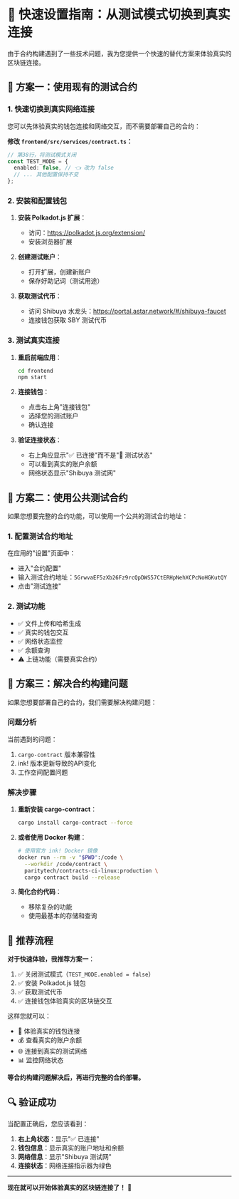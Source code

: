 # 🚀 快速设置指南：从测试模式切换到真实连接

由于合约构建遇到了一些技术问题，我为您提供一个快速的替代方案来体验真实的区块链连接。

## 🎯 方案一：使用现有的测试合约

### 1. 快速切换到真实网络连接

您可以先体验真实的钱包连接和网络交互，而不需要部署自己的合约：

**修改 `frontend/src/services/contract.ts`：**

```typescript
// 第38行，将测试模式关闭
const TEST_MODE = {
  enabled: false, // 👈 改为 false
  // ... 其他配置保持不变
};
```

### 2. 安装和配置钱包

1. **安装 Polkadot.js 扩展**：
   - 访问：https://polkadot.js.org/extension/
   - 安装浏览器扩展

2. **创建测试账户**：
   - 打开扩展，创建新账户
   - 保存好助记词（测试用途）

3. **获取测试代币**：
   - 访问 Shibuya 水龙头：https://portal.astar.network/#/shibuya-faucet
   - 连接钱包获取 SBY 测试代币

### 3. 测试真实连接

1. **重启前端应用**：
   ```bash
   cd frontend
   npm start
   ```

2. **连接钱包**：
   - 点击右上角"连接钱包"
   - 选择您的测试账户
   - 确认连接

3. **验证连接状态**：
   - 右上角应显示"✅ 已连接"而不是"🧪 测试状态"
   - 可以看到真实的账户余额
   - 网络状态显示"Shibuya 测试网"

## 🎯 方案二：使用公共测试合约

如果您想要完整的合约功能，可以使用一个公共的测试合约地址：

### 1. 配置测试合约地址

在应用的"设置"页面中：
- 进入"合约配置"
- 输入测试合约地址：`5GrwvaEF5zXb26Fz9rcQpDWS57CtERHpNehXCPcNoHGKutQY`
- 点击"测试连接"

### 2. 测试功能

- ✅ 文件上传和哈希生成
- ✅ 真实的钱包交互
- ✅ 网络状态监控
- ✅ 余额查询
- ⚠️ 上链功能（需要真实合约）

## 🎯 方案三：解决合约构建问题

如果您想要部署自己的合约，我们需要解决构建问题：

### 问题分析

当前遇到的问题：
1. `cargo-contract` 版本兼容性
2. ink! 版本更新导致的API变化
3. 工作空间配置问题

### 解决步骤

1. **重新安装 cargo-contract**：
   ```bash
   cargo install cargo-contract --force
   ```

2. **或者使用 Docker 构建**：
   ```bash
   # 使用官方 ink! Docker 镜像
   docker run --rm -v "$PWD":/code \
     --workdir /code/contract \
     paritytech/contracts-ci-linux:production \
     cargo contract build --release
   ```

3. **简化合约代码**：
   - 移除复杂的功能
   - 使用最基本的存储和查询

## 🎉 推荐流程

**对于快速体验，我推荐方案一**：

1. ✅ 关闭测试模式（`TEST_MODE.enabled = false`）
2. ✅ 安装 Polkadot.js 钱包
3. ✅ 获取测试代币
4. ✅ 连接钱包体验真实的区块链交互

这样您就可以：
- 🔗 体验真实的钱包连接
- 💰 查看真实的账户余额
- 🌐 连接到真实的测试网络
- 📊 监控网络状态

**等合约构建问题解决后，再进行完整的合约部署。**

## 🔍 验证成功

当配置正确后，您应该看到：

1. **右上角状态**：显示"✅ 已连接"
2. **钱包信息**：显示真实的账户地址和余额
3. **网络信息**：显示"Shibuya 测试网"
4. **连接状态**：网络连接指示器为绿色

---

**现在就可以开始体验真实的区块链连接了！** 🚀

